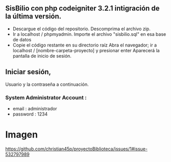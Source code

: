 
## SisBilio con php codeigniter 3.2.1  intigración de la última versión.

* Descargue el código del repositorio. Descomprima el archivo zip.
* Ir a localhost / phpmyadmin. Importe el archivo "sisbilio.sql" en esa base de datos
* Copie el código restante en su directorio raíz Abra el navegador; ir a localhost / [nombre-carpeta-proyecto] y presionar enter
Aparecerá la pantalla de inicio de sesión.
## Iniciar sesión, 
Usuario y la contraseña a continuación.
### System Administrator Account : 
  * email : administrador 
  * password : 1234 
# Imagen
https://github.com/christian45p/proyectoBiblioteca/issues/1#issue-532797989
